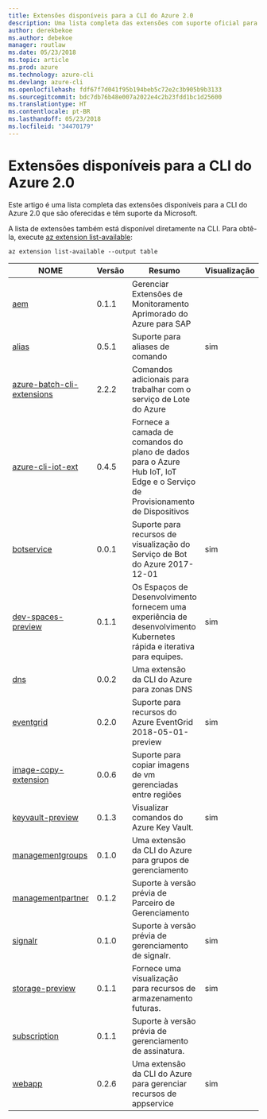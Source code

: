 ```yaml
---
title: Extensões disponíveis para a CLI do Azure 2.0
description: Uma lista completa das extensões com suporte oficial para a CLI do Azure 2.0.
author: derekbekoe
ms.author: debekoe
manager: routlaw
ms.date: 05/23/2018
ms.topic: article
ms.prod: azure
ms.technology: azure-cli
ms.devlang: azure-cli
ms.openlocfilehash: fdf67f7d041f95b194beb5c72e2c3b905b9b3133
ms.sourcegitcommit: bdc7db76b48e007a2022e4c2b23fdd1bc1d25600
ms.translationtype: HT
ms.contentlocale: pt-BR
ms.lasthandoff: 05/23/2018
ms.locfileid: "34470179"
---
```

# <a name="available-extensions-for-the-azure-cli-20"></a>Extensões disponíveis para a CLI do Azure 2.0

Este artigo é uma lista completa das extensões disponíveis para a CLI do Azure 2.0 que são oferecidas e têm suporte da Microsoft.

A lista de extensões também está disponível diretamente na CLI. Para obtê-la, execute [az extension list-available](/cli/azure/extension?view=azure-cli-latest#az-extension-list-available):

```azurecli
az extension list-available --output table
```

| NOME | Versão | Resumo | Visualização |
|------|---------|---------|---------|
| [aem](https://github.com/Azure/azure-cli-extensions) | 0.1.1 | Gerenciar Extensões de Monitoramento Aprimorado do Azure para SAP |  |
| [alias](https://github.com/Azure/azure-cli-extensions) | 0.5.1 | Suporte para aliases de comando | sim |
| [azure-batch-cli-extensions](https://github.com/Azure/azure-batch-cli-extensions) | 2.2.2 | Comandos adicionais para trabalhar com o serviço de Lote do Azure |  |
| [azure-cli-iot-ext](https://github.com/azure/azure-iot-cli-extension) | 0.4.5 | Fornece a camada de comandos do plano de dados para o Azure Hub IoT, IoT Edge e o Serviço de Provisionamento de Dispositivos |  |
| [botservice](https://github.com/Azure/azure-cli-extensions) | 0.0.1 | Suporte para recursos de visualização do Serviço de Bot do Azure 2017-12-01 | sim |
| [dev-spaces-preview](https://github.com/Azure/azure-cli-extensions) | 0.1.1 | Os Espaços de Desenvolvimento fornecem uma experiência de desenvolvimento Kubernetes rápida e iterativa para equipes. | sim |
| [dns](https://github.com/Azure/azure-cli-extensions) | 0.0.2 | Uma extensão da CLI do Azure para zonas DNS |  |
| [eventgrid](https://github.com/Azure/azure-cli-extensions) | 0.2.0 | Suporte para recursos do Azure EventGrid 2018-05-01-preview | sim |
| [image-copy-extension](https://github.com/Azure/azure-cli-extensions) | 0.0.6 | Suporte para copiar imagens de vm gerenciadas entre regiões |  |
| [keyvault-preview](https://github.com/Azure/azure-keyvault-cli-extension) | 0.1.3 | Visualizar comandos do Azure Key Vault. | sim |
| [managementgroups](https://github.com/Azure/azure-cli-extensions) | 0.1.0 | Uma extensão da CLI do Azure para grupos de gerenciamento |  |
| [managementpartner](https://github.com/Azure/azure-cli-extensions) | 0.1.2 | Suporte à versão prévia de Parceiro de Gerenciamento |  |
| [signalr](https://github.com/Azure/azure-cli-extensions) | 0.1.0 | Suporte à versão prévia de gerenciamento de signalr. | sim |
| [storage-preview](https://github.com/Azure/azure-cli-extensions) | 0.1.1 | Fornece uma visualização para recursos de armazenamento futuras. | sim |
| [subscription](https://github.com/Azure/azure-cli-extensions) | 0.1.1 | Suporte à versão prévia de gerenciamento de assinatura. |  |
| [webapp](https://github.com/Azure/azure-cli-extensions) | 0.2.6 | Uma extensão da CLI do Azure para gerenciar recursos de appservice | sim |
